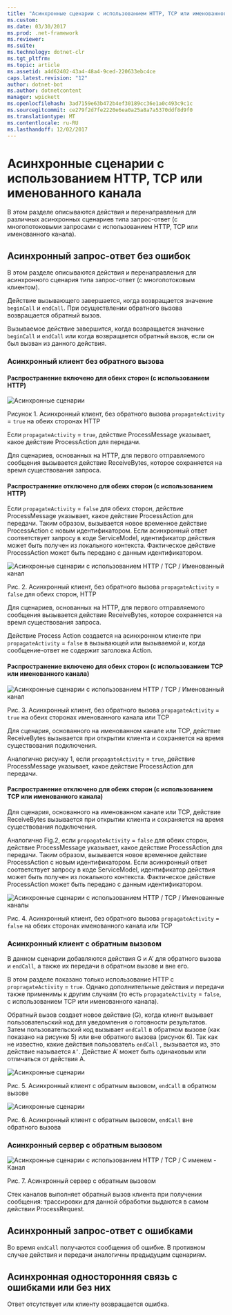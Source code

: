 ```yaml
---
title: "Асинхронные сценарии с использованием HTTP, TCP или именованного канала"
ms.custom: 
ms.date: 03/30/2017
ms.prod: .net-framework
ms.reviewer: 
ms.suite: 
ms.technology: dotnet-clr
ms.tgt_pltfrm: 
ms.topic: article
ms.assetid: a4d62402-43a4-48a4-9ced-220633ebc4ce
caps.latest.revision: "12"
author: dotnet-bot
ms.author: dotnetcontent
manager: wpickett
ms.openlocfilehash: 3ad7159e63b472b4ef30189cc36e1a0c493c9c1c
ms.sourcegitcommit: ce279f2d7fe2220e6ea0a25a8a7a5370ddf8d9f0
ms.translationtype: MT
ms.contentlocale: ru-RU
ms.lasthandoff: 12/02/2017
---
```

# <a name="asynchronous-scenarios-using-http-tcp-or-named-pipe"></a>Асинхронные сценарии с использованием HTTP, TCP или именованного канала
В этом разделе описываются действия и перенаправления для различных асинхронных сценариев типа запрос-ответ (с многопотоковыми запросами с использованием HTTP, TCP или именованного канала).  
  
## <a name="asynchronous-requestreply-without-errors"></a>Асинхронный запрос-ответ без ошибок  
 В этом разделе описываются действия и перенаправления для асинхронного сценария типа запрос-ответ (с многопотоковым клиентом).  
  
 Действие вызывающего завершается, когда возвращается значение `beginCall` и `endCall`. При осуществлении обратного вызова возвращается обратный вызов.  
  
 Вызываемое действие завершится, когда возвращается значение `beginCall` и `endCall` или когда возвращается обратный вызов, если он был вызван из данного действия.  
  
### <a name="asynchronous-client-without-callback"></a>Асинхронный клиент без обратного вызова  
  
#### <a name="propagation-is-enabled-on-both-sides-using-http"></a>Распространение включено для обеих сторон (с использованием HTTP)  
 ![Асинхронные сценарии](../../../../../docs/framework/wcf/diagnostics/tracing/media/asyn1.gif "Asyn1")  
  
 Рисунок 1. Асинхронный клиент, без обратного вызова `propagateActivity` = `true` на обеих сторонах HTTP  
  
 Если `propagateActivity` = `true`, действие ProcessMessage указывает, какое действие ProcessAction для передачи.  
  
 Для сценариев, основанных на HTTP, для первого отправляемого сообщения вызывается действие ReceiveBytes, которое сохраняется на время существования запроса.  
  
#### <a name="propagation-is-disabled-on-either-sides-using-http"></a>Распространение отключено для обеих сторон (с использованием HTTP)  
 Если `propagateActivity` = `false` для обеих сторон, действие ProcessMessage указывает, какое действие ProcessAction для передачи. Таким образом, вызывается новое временное действие ProcessAction с новым идентификатором. Если асинхронный ответ соответствует запросу в коде ServiceModel, идентификатор действия может быть получен из локального контекста. Фактическое действие ProcessAction может быть передано с данным идентификатором.  
  
 ![Асинхронные сценарии с использованием HTTP &#47; TCP &#47; Именованный канал](../../../../../docs/framework/wcf/diagnostics/tracing/media/async2.gif "Async2")  
  
 Рис. 2. Асинхронный клиент, без обратного вызова `propagateActivity` = `false` для обеих сторон, HTTP  
  
 Для сценариев, основанных на HTTP, для первого отправляемого сообщения вызывается действие ReceiveBytes, которое сохраняется на время существования запроса.  
  
 Действие Process Action создается на асинхронном клиенте при `propagateActivity` = `false` в вызывающей или вызываемой и, когда сообщение-ответ не содержит заголовка Action.  
  
#### <a name="propagation-is-enabled-on-both-sides-using-tcp-or-named-pipe"></a>Распространение включено для обеих сторон (с использованием TCP или именованного канала)  
 ![Асинхронные сценарии с использованием HTTP &#47; TCP &#47; Именованный канал](../../../../../docs/framework/wcf/diagnostics/tracing/media/async3.gif "Async3")  
  
 Рис. 3. Асинхронный клиент, без обратного вызова `propagateActivity` = `true` на обеих сторонах именованного канала или TCP  
  
 Для сценария, основанного на именованном канале или TCP, действие ReceiveBytes вызывается при открытии клиента и сохраняется на время существования подключения.  
  
 Аналогично рисунку 1, если `propagateActivity` = `true`, действие ProcessMessage указывает, какое действие ProcessAction для передачи.  
  
#### <a name="propagation-is-disabled-on-either-sides-using-tcp-or-named-pipe"></a>Распространение отключено для обеих сторон (с использованием TCP или именованного канала)  
 Для сценария, основанного на именованном канале или TCP, действие ReceiveBytes вызывается при открытии клиента и сохраняется на время существования подключения.  
  
 Аналогично Fig.2, если `propagateActivity` = `false` для обеих сторон, действие ProcessMessage указывает, какое действие ProcessAction для передачи. Таким образом, вызывается новое временное действие ProcessAction с новым идентификатором. Если асинхронный ответ соответствует запросу в коде ServiceModel, идентификатор действия может быть получен из локального контекста. Фактическое действие ProcessAction может быть передано с данным идентификатором.  
  
 ![Асинхронные сценарии с использованием HTTP &#47; TCP &#47; Именованные каналы](../../../../../docs/framework/wcf/diagnostics/tracing/media/async4.gif "Async4")  
  
 Рис. 4. Асинхронный клиент, без обратного вызова `propagateActivity` = `false` на обеих сторонах именованного канала или TCP  
  
### <a name="asynchronous-client-with-callback"></a>Асинхронный клиент с обратным вызовом  
 В данном сценарии добавляются действия G и A’ для обратного вызова и `endCall`, а также их передачи в обратном вызове и вне его.  
  
 В этом разделе показано только использование HTTP с `propragateActivity` = `true`. Однако дополнительные действия и передачи также применимы к другим случаям (то есть `propagateActivity` = `false`, с использованием TCP или именованного канала).  
  
 Обратный вызов создает новое действие (G), когда клиент вызывает пользовательский код для уведомления о готовности результатов. Затем пользовательский код вызывает `endCall` в обратном вызове (как показано на рисунке 5) или вне обратного вызова (рисунок 6). Так как не известно, какие действия пользователь `endCall` , вызывается из, это действие называется `A’`. Действие A’ может быть одинаковым или отличаться от действия A.  
  
 ![Асинхронные сценарии](../../../../../docs/framework/wcf/diagnostics/tracing/media/asynccallback1.gif "AsyncCallback1")  
  
 Рис. 5. Асинхронный клиент с обратным вызовом, `endCall` в обратном вызове  
  
 ![Асинхронные сценарии](../../../../../docs/framework/wcf/diagnostics/tracing/media/asynccallback2.gif "AsyncCallback2")  
  
 Рис. 6. Асинхронный клиент с обратным вызовом, `endCall` вне обратного вызова  
  
### <a name="asynchronous-server-with-callback"></a>Асинхронный сервер с обратным вызовом  
 ![Асинхронные сценарии с использованием HTTP &#47; TCP &#47; С именем &#45; Канал](../../../../../docs/framework/wcf/diagnostics/tracing/media/aynchserver.gif "AynchServer")  
  
 Рис. 7. Асинхронный сервер с обратным вызовом  
  
 Стек каналов выполняет обратный вызов клиента при получении сообщения: трассировки для данной обработки выдаются в самом действии ProcessRequest.  
  
## <a name="asynchronous-requestreply-with-errors"></a>Асинхронный запрос-ответ с ошибками  
 Во время `endCall` получаются сообщения об ошибке. В противном случае действия и передачи аналогичны предыдущим сценариям.  
  
## <a name="asynchronous-one-way-with-or-without-errors"></a>Асинхронная односторонняя связь с ошибками или без них  
 Ответ отсутствует или клиенту возвращается ошибка.
